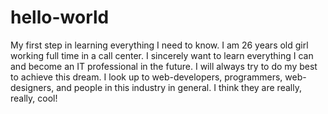 # hello-world
My first step in learning everything I need to know.
I am 26 years old girl working full time in a call center. I sincerely want to learn everything I can and become an IT professional in the future. I will always try to do my best to achieve this dream. I look up to web-developers, programmers, web-designers, and people in this industry in general. I think they are really, really, cool!
